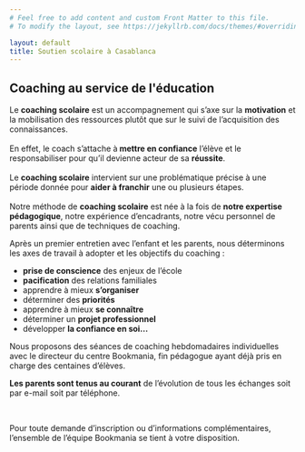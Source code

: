 ```yaml
---
# Feel free to add content and custom Front Matter to this file.
# To modify the layout, see https://jekyllrb.com/docs/themes/#overriding-theme-defaults

layout: default
title: Soutien scolaire à Casablanca
---
```

<main id="coaching-scolaire" class="mb-0 pb-0">

  <section class="container mt-5 py-5">
    <div class="mt-4">
      <h1 class="font-weight-normal mb-4">
        <strong>Coaching au service de l'éducation</strong>
      </h1>
    </div>
    <div class="row">
      <div class="col-12 col-lg-7 col-xl-8">
        <p class="pr-xl-5 pr-lg-2">
          Le <strong>coaching scolaire</strong> est un accompagnement qui s’axe sur la <strong>motivation</strong> et la mobilisation des ressources plutôt que sur le suivi de l’acquisition des connaissances.
          <br><br>
          En effet, le coach s’attache à<strong> mettre en confiance</strong> l’élève et le responsabiliser pour qu’il devienne acteur de sa <strong>réussite</strong>.
          <br><br>Le <strong>coaching scolaire</strong> intervient sur une problématique précise à une période donnée pour <strong>aider à franchir</strong> une ou plusieurs étapes.
          <br>
          <br>
          Notre méthode de <strong>coaching scolaire</strong> est née à la fois de <strong>notre expertise pédagogique</strong>, notre expérience d’encadrants, notre vécu personnel de parents ainsi que de techniques de coaching.
        </p>
      </div>
      <div class="d-none d-lg-block d-xl-block col-12 col-lg-5 col-xl-4" data-aos="fade-left" data-aos-duration="1000">
        <div class="description-image" style="background-image: url('assets/images/photo-1496902526517-c0f2cb8fdb6a.jpeg');">
        </div>
      </div>
    </div>
  </section>

  <section class="formulas-titles pt-5 pb-5 blue-grey lighten-5">
    <div class="container">
      <p>
        Après un premier entretien avec l’enfant et les parents, nous déterminons les axes de travail à adopter et les objectifs du coaching :
      </p>
      <ul>
        <li><strong>prise de conscience</strong> des enjeux de l’école</li>
        <li><strong>pacification</strong> des relations familiales</li>
        <li>apprendre à mieux <strong>s’organiser</strong></li>
        <li>déterminer des <strong>priorités</strong></li>
        <li>apprendre à mieux <strong>se connaître</strong></li>
        <li>déterminer un <strong>projet professionnel</strong></li>
        <li>développer <strong>la confiance en soi…</strong> </li>
      </ul>
      <p>
        Nous proposons des séances de coaching hebdomadaires individuelles avec le directeur du centre Bookmania, fin pédagogue ayant déjà pris en charge des centaines d’élèves.
      </p>
      <p>
        <strong>Les parents sont tenus au courant</strong> de l’évolution de tous les échanges soit par e-mail soit par téléphone.
      </p>
      <br>
      <p>
        Pour toute demande d’inscription ou d’informations complémentaires, l’ensemble de l’équipe Bookmania se tient à votre disposition.
      </p>
    </div>
  </section>

</main>

